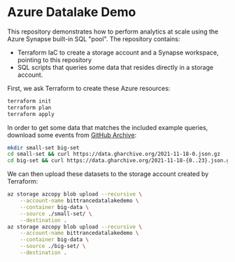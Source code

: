 # Azure Datalake Demo

This repository demonstrates how to perform analytics at scale using the Azure Synapse built-in SQL "pool". The repository contains:

- Terraform IaC to create a storage account and a Synapse workspace, pointing to this repository
- SQL scripts that queries some data that resides directly in a storage account.

First, we ask Terraform to create these Azure resources:

```bash
terraform init
terraform plan
terraform apply
```

In order to get some data that matches the included example queries, download some events from [GitHub Archive](https://www.gharchive.org/):

```bash
mkdir small-set big-set
cd small-set && curl https://data.gharchive.org/2021-11-18-0.json.gz
cd big-set && curl https://data.gharchive.org/2021-11-18-{0..23}.json.gz
```

We can then upload these datasets to the storage account created by Terraform:

```bash
az storage azcopy blob upload --recursive \
    --account-name bittrancedatalakedemo \
    --container big-data \
    --source ./small-set/ \
    --destination .
az storage azcopy blob upload --recursive \
    --account-name bittrancedatalakedemo \
    --container big-data \
    --source ./big-set/ \
    --destination .
```
